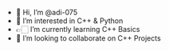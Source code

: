 - 👀 Hi, I’m @adi-075
- 👋 I’m interested in C++ & Python
- 👉🏻 I’m currently learning C++ Basics
- 👻 I’m looking to collaborate on C++ Projects

<!---
adi-075/adi-075 is a ✨ special ✨ repository because its `README.md` (this file) appears on your GitHub profile.
You can click the Preview link to take a look at your changes.
--->
